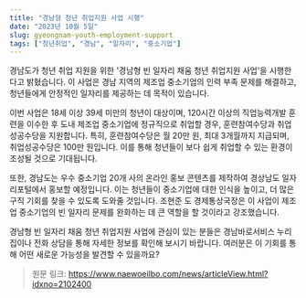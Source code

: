 ```yaml
---
title: "경남형 청년 취업지원 사업 시행"
date: "2023년 10월 5일"
slug: gyeongnam-youth-employment-support
tags: ["청년취업", "경남", "일자리", "중소기업"]
---
```


경남도가 청년 취업 지원을 위한 '경남형 빈 일자리 채움 청년 취업지원 사업'을 시행한다고 밝혔습니다. 이 사업은 경남 지역의 제조업 중소기업의 인력 부족 문제를 해결하고, 청년들에게 안정적인 일자리를 제공하는 데 목적이 있습니다.

이번 사업은 18세 이상 39세 미만의 청년이 대상이며, 120시간 이상의 직업능력개발 훈련을 이수한 후 도내 제조업 중소기업에 정규직으로 취업할 경우, 훈련참여수당과 취업성공수당을 지원합니다. 특히, 훈련참여수당은 월 20만 원, 최대 3개월까지 지급되며, 취업성공수당은 100만 원입니다. 이를 통해 청년들이 보다 쉽게 취업할 수 있는 환경이 조성될 것으로 기대됩니다.

또한, 경남도는 우수 중소기업 20개 사의 온라인 홍보 콘텐츠를 제작하여 경상남도 일자리포털에서 홍보할 예정입니다. 이는 청년들이 중소기업에 대한 인식을 높이고, 더 많은 구직 기회를 찾을 수 있도록 도와줄 것입니다. 조현준 도 경제통상국장은 이 사업이 제조업 중소기업의 빈 일자리 문제를 완화하는 데 큰 역할을 할 것이라고 강조했습니다.

경남형 빈 일자리 채움 청년 취업지원 사업에 관심이 있는 분들은 경남바로서비스 누리집이나 전화 상담을 통해 자세한 정보를 확인해 보시기 바랍니다. 여러분은 이 기회를 통해 어떤 새로운 가능성을 발견할 수 있을까요?

> 원문 링크: https://www.naewoeilbo.com/news/articleView.html?idxno=2102400